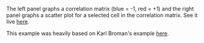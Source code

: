 

The left panel graphs a correlation matrix (blue = -1, red = +1) and the right panel graphs a scatter plot for a selected cell in the correlation matrix. See it live [here](http://bl.ocks.org/d-miller/raw/bb1a126a836761758904/).

This example was heavily based on Karl Broman's example [here](https://www.biostat.wisc.edu/~kbroman/D3/corr_w_scatter/).